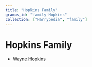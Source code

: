 ```yaml
---
title: "Hopkins Family"
gramps_id: "family-Hopkins"
collection: ["Harrypedia", "family"]
---
```


# Hopkins Family

- [Wayne Hopkins](/Harrypedia/people/Hopkins/Wayne/)
